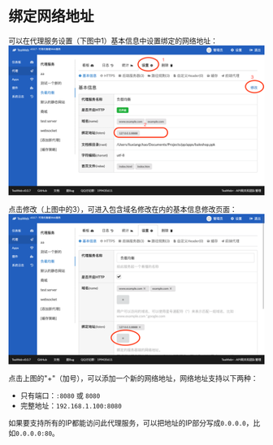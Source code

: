 # 绑定网络地址
可以在代理服务设置（下图中1）基本信息中设置绑定的网络地址：
![listen.png](listen.png)

点击修改（上图中的3），可进入包含域名修改在内的基本信息修改页面：
![listen2.png](listen2.png)

点击上图的"+"（加号），可以添加一个新的网络地址，网络地址支持以下两种：
* 只有端口：`:8080` 或 `8080`
* 完整地址：`192.168.1.100:8080`

如果要支持所有的IP都能访问此代理服务，可以把地址的IP部分写成`0.0.0.0`，比如`0.0.0.0:80`。